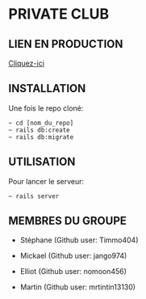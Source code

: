 # PRIVATE CLUB

## LIEN EN PRODUCTION

[Cliquez-ici](https://thp-private-club-seille.herokuapp.com/)

## INSTALLATION

Une fois le repo cloné:

```
~ cd [nom_du_repo]
~ rails db:create
~ rails db:migrate
```

## UTILISATION

Pour lancer le serveur:

```
~ rails server
```

## MEMBRES DU GROUPE

* Stéphane (Github user: Timmo404)

* Mickael (Github user: jango974)

* Elliot (Github user: nomoon456)

* Martin (Github user: mrtintin13130)

